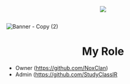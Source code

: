 
</h1>


<p align="center">
   <a href="https://github.com/Matary1">
 <img src="https://skillicons.dev/icons?i=discord,instagram,twitter,github,gitlab,vercel" />
  </a>
 </p>
   
## 


 

![Banner - Copy (2)](https://user-images.githubusercontent.com/120823949/210893303-4a4b1b04-fbd4-4195-9818-5c502ad7e7f6.png)
<h1 align="center">
     My Role 
</h1>

    
* Owner (https://github.com/NoxClan)
* Admin (https://github.com/StudyClassIR
